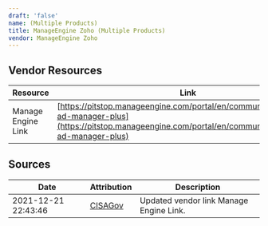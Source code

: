 ```yaml
---
draft: 'false'
name: (Multiple Products)
title: ManageEngine Zoho (Multiple Products)
vendor: ManageEngine Zoho
---
```


## Vendor Resources
| Resource | Link |
| --- | --- |
| Manage Engine Link | [https://pitstop.manageengine.com/portal/en/community/topic/log4j-ad-manager-plus](https://pitstop.manageengine.com/portal/en/community/topic/log4j-ad-manager-plus) |



## Sources
| Date | Attribution | Description |
| --- | --- | --- |
| 2021-12-21 22:43:46 | [CISAGov](https://raw.githubusercontent.com/cisagov/log4j-affected-db/develop/README.md) | Updated vendor link Manage Engine Link.  |
